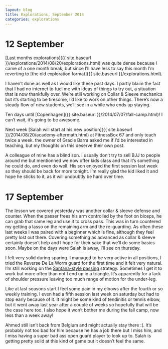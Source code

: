 ```yaml
---
layout: blog
title: Explorations, September 2014
categories: explorations
---
```

# 12 September
[Last months explorations]({{ site.baseurl }}/explorations/2014/08/20/explorations.html) was quite dense because I came of a one month break, but since I’ll have less to say this month I’m reverting to [the old exploration format]({{ site.baseurl }}/explorations.html).

I haven’t done as well as I would like these past days. I partly blaim the fact that I had no internet to fuel me with ideas of things to try out, a situation that is now thankfully over. We’re still working on Collar & Sleeve mechanics but it’s starting to be tiresome, I’d like to work on other things. There’s now a steady flow of new students, we’ll see in a while who ends up staying.

Ten days until [Copenhagen]({{ site.baseurl }}/2014/07/07/fall-camp.html)! I can’t wait, it’s going to be awesome.

Next week [Salah will start at his new position]({{ site.baseurl }}/2014/08/20/academy-aftermath.html) at FitnessBox 67 and only teach twice a week. the owner of Gracie Barra asked me if I’d be interested in teaching, but my thoughts on this deserve their own post.

A colleague of mine has a blind son. I usually don’t try to sell BJJ to people around me but mentionned we now offer kids class and that it’s something he could do, and even do well. His son enjoyed the first session last week so they should be back for more tonight. I’m really glad the kid liked it and hope he sticks to it, as it will undoubtly be hard over time.

# 17 September
The lesson we covered yesterday was another collar & sleeve defense and counter. When the passer frees his arm controlled by the foot on biceps, he can grab that same leg and use it to cross pass. This was in turn countered my getting a lasso on the remaining arm and the re-guarding. As often these last weeks I was paired with a beginner which is fine, although they feel pretty lost out there. Covering something as advanced as collar & sleeve certainly doesn’t help and I hope for their sake that we’ll do some basics soon. Maybe on the days were Salah is away, I’ll see on thursday.

I felt very solid during sparing. I managed to be very active in all positions, I tried the Reverse De La Worm guard for the first time and it felt very natural. I’m still working on the [Santana-style passing](https://www.youtube.com/watch?v=wujuSIjshSw) strategy. Sometimes I get it to work but more often than not I end up in a triangle. It’s apparently for a lack of shoulder pressure leaving too much range of motion for the under-leg.

Like at last seasons start I feel some pain in my elbows after the fourth or so weekly training. I even had a fifth session last week on saturday but had to stop early because of it. It might be some kind of tendinitis or tennis elbow, but it went away last year after a couple of weeks so hopefully that will be the case here too. I also hope it won’t bother me during the fall camp, now less than a week away!

Ahmed still isn’t back from Belgium and might actually stay there :(. It’s probably not too bad for him because he has a job there but I miss him, and I miss having a super bad ass open guard player to look up to. Salah is getting pretty solid at this kind of game but it doesn’t feel the same.
